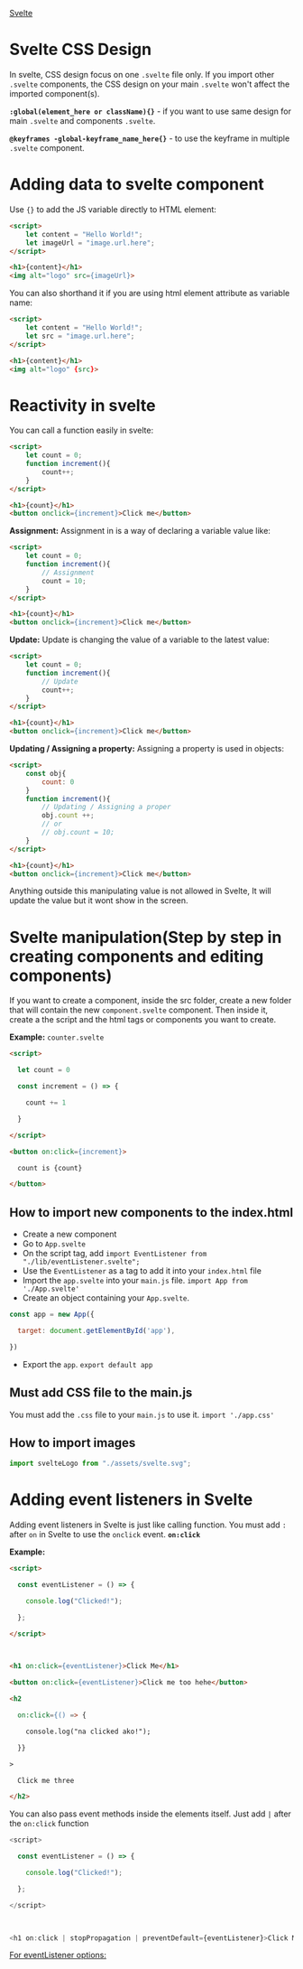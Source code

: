 [Svelte](https://svelte.dev/docs)
# Svelte CSS Design
In svelte, CSS design focus on one `.svelte` file only. If you import other `.svelte` components, the CSS design on your main `.svelte` won't affect the imported component(s).

**`:global(element_here or className){}`** - if you want to use same design for main `.svelte` and components `.svelte`.

**`@keyframes -global-keyframe_name_here{}`** - to use the keyframe in multiple `.svelte` component.

# Adding data to svelte component
Use `{}` to add the JS variable directly to HTML element:
```html
<script>
	let content = "Hello World!";
	let imageUrl = "image.url.here";
</script>

<h1>{content}</h1>
<img alt="logo" src={imageUrl}>
```

You can also shorthand it if you are using html element attribute as variable name:
```html
<script>
	let content = "Hello World!";
	let src = "image.url.here";
</script>

<h1>{content}</h1>
<img alt="logo" {src}>
```

# Reactivity in svelte
You can call a function easily in svelte:
```html
<script>
	let count = 0;
	function increment(){
		count++;
	}
</script>

<h1>{count}</h1>
<button onclick={increment}>Click me</button>
```

**Assignment:**
Assignment in is a way of declaring a variable value like:
```html
<script>
	let count = 0;
	function increment(){
		// Assignment
		count = 10;
	}
</script>

<h1>{count}</h1>
<button onclick={increment}>Click me</button>
```

**Update:**
Update is changing the value of a variable to the latest value:
```html
<script>
	let count = 0;
	function increment(){
		// Update
		count++;
	}
</script>

<h1>{count}</h1>
<button onclick={increment}>Click me</button>
```

**Updating / Assigning a property:**
Assigning a property is used in objects:
```html
<script>
	const obj{
		count: 0
	}
	function increment(){
		// Updating / Assigning a proper
		obj.count ++;
		// or
		// obj.count = 10;
	}
</script>

<h1>{count}</h1>
<button onclick={increment}>Click me</button>
```

Anything outside this manipulating value is not allowed in Svelte, It will update the value but it wont show in the screen.

# Svelte manipulation(Step by step in creating components and editing components)
If you want to create a component, inside the src folder, create a new folder that will contain the new `component.svelte` component. Then inside it, create a the script and the html tags or components you want to create.

**Example:**
`counter.svelte`
```html
<script>

  let count = 0

  const increment = () => {

    count += 1

  }

</script>

<button on:click={increment}>

  count is {count}

</button>
```

## How to import new components to the index.html
- Create a new component
- Go to `App.svelte`
- On the script tag, add `import EventListener from "./lib/eventListener.svelte";`
- Use the `EventListener` as a tag to add it into your `index.html` file
- Import the `app.svelte` into your `main.js` file. 
`import App from './App.svelte'`
- Create an object containing your `App.svelte`. 
```js
const app = new App({

  target: document.getElementById('app'),

})
```
- Export the `app`. 
`export default app`

## Must add CSS file to the main.js
You must add the `.css` file to your `main.js` to use it. 
`import './app.css'`

## How to import images
```js
import svelteLogo from "./assets/svelte.svg";
```
# Adding event listeners in Svelte
Adding event listeners in Svelte is just like calling function. You must add `:` after `on` in Svelte to use the `onclick` event. **`on:click`**

**Example:**
```html
<script>

  const eventListener = () => {

    console.log("Clicked!");

  };

</script>

  

<h1 on:click={eventListener}>Click Me</h1>

<button on:click={eventListener}>Click me too hehe</button>

<h2

  on:click={() => {

    console.log("na clicked ako!");

  }}

>

  Click me three

</h2>
```

You can also pass event methods inside the elements itself. Just add `|` after the `on:click` function
```js
<script>

  const eventListener = () => {

    console.log("Clicked!");

  };

</script>

  

<h1 on:click | stopPropagation | preventDefault={eventListener}>Click Me</h1>
```

[For eventListener options: ](https://developer.mozilla.org/en-US/docs/Web/API/EventTarget/addEventListener)